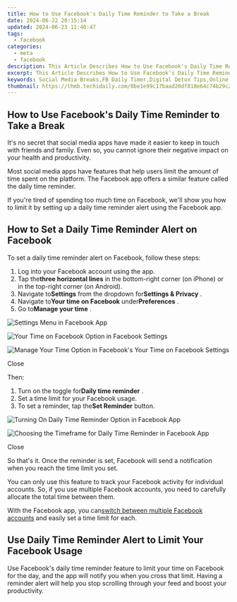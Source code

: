 ```yaml
---
title: How to Use Facebook's Daily Time Reminder to Take a Break
date: 2024-06-22 20:15:14
updated: 2024-06-23 11:40:47
tags:
  - facebook
categories:
  - meta
  - facebook
description: This Article Describes How to Use Facebook's Daily Time Reminder to Take a Break
excerpt: This Article Describes How to Use Facebook's Daily Time Reminder to Take a Break
keywords: Social Media Breaks,FB Daily Timer,Digital Detox Tips,Online Screen Time,Pause Facebook Reminder,Rest From Social Networks,Limit Internet Usage
thumbnail: https://thmb.techidaily.com/0be1e99c17baad20df818e64c74b29c212a06e76be2a092d41b1fc888150e8a5.jpeg
---
```


## How to Use Facebook's Daily Time Reminder to Take a Break

 It's no secret that social media apps have made it easier to keep in touch with friends and family. Even so, you cannot ignore their negative impact on your health and productivity.

 Most social media apps have features that help users limit the amount of time spent on the platform. The Facebook app offers a similar feature called the daily time reminder.

 If you're tired of spending too much time on Facebook, we'll show you how to limit it by setting up a daily time reminder alert using the Facebook app.

## How to Set a Daily Time Reminder Alert on Facebook

To set a daily time reminder alert on Facebook, follow these steps:

1. Log into your Facebook account using the app.
2. Tap the**three horizontal lines** in the bottom-right corner (on iPhone) or in the top-right corner (on Android).
3. Navigate to**Settings** from the dropdown for**Settings & Privacy** .
4. Navigate to**Your time on Facebook** under**Preferences** .
5. Go to**Manage your time** .

![Settings Menu in Facebook App](https://static1.makeuseofimages.com/wordpress/wp-content/uploads/2022/05/Settings-Menu-in-Facebook-App.jpg)

![Your Time on Facebook Option in Facebook Settings](https://static1.makeuseofimages.com/wordpress/wp-content/uploads/2022/05/Your-Time-on-Facebook-Option-in-Facebook-Settings.jpg)

![Manage Your Time Option in Facebook's Your Time on Facebook Settings](https://static1.makeuseofimages.com/wordpress/wp-content/uploads/2022/05/Manage-Your-Time-Option-in-Facebooks-Your-Time-on-Facebook-Settings.jpg)

Close

Then:

1. Turn on the toggle for**Daily time reminder** .
2. Set a time limit for your Facebook usage.
3. To set a reminder, tap the**Set Reminder** button.

![Turning On Daily Time Reminder Option in Facebook App](https://static1.makeuseofimages.com/wordpress/wp-content/uploads/2022/05/Turning-On-Daily-Time-Reminder-Option-in-Facebook-App.jpg)

![Choosing the Timeframe for Daily Time Reminder in Facebook App](https://static1.makeuseofimages.com/wordpress/wp-content/uploads/2022/05/Choosing-the-Timeframe-for-Daily-Time-Reminder-in-Facebook-App.jpg)

Close

 So that's it. Once the reminder is set, Facebook will send a notification when you reach the time limit you set.

 You can only use this feature to track your Facebook activity for individual accounts. So, if you use multiple Facebook accounts, you need to carefully allocate the total time between them.

 With the Facebook app, you can[switch between multiple Facebook accounts](https://www.makeuseof.com/tag/quickly-switch-facebook-profiles/) and easily set a time limit for each.

## Use Daily Time Reminder Alert to Limit Your Facebook Usage

 Use Facebook's daily time reminder feature to limit your time on Facebook for the day, and the app will notify you when you cross that limit. Having a reminder alert will help you stop scrolling through your feed and boost your productivity.


<ins class="adsbygoogle"
     style="display:block"
     data-ad-format="autorelaxed"
     data-ad-client="ca-pub-7571918770474297"
     data-ad-slot="1223367746"></ins>



<ins class="adsbygoogle"
     style="display:block"
     data-ad-client="ca-pub-7571918770474297"
     data-ad-slot="8358498916"
     data-ad-format="auto"
     data-full-width-responsive="true"></ins>
